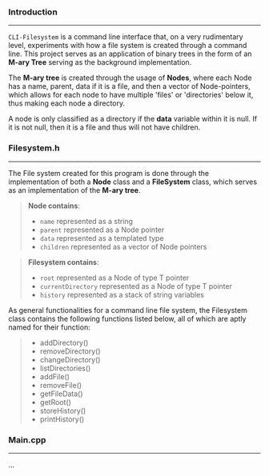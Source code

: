 ### Introduction
---
`CLI-Filesystem` is a command line interface that, on a very rudimentary level, experiments with how a file system is created through a command line. This project serves as an application of binary trees in the form of an **M-ary Tree** serving as the background implementation. 

The **M-ary tree** is created through the usage of **Nodes**, where each Node has a name, parent, data if it is a file, and then a vector of Node-pointers, which allows for each node to have multiple 'files' or 'directories' below it, thus making each node a directory.

A node is only classified as a directory if the **data** variable within it is null. If it is not null, then it is a file and thus will not have children. 



### Filesystem.h
---
The File system created for this program is done through the implementation of both a **Node** class and a **FileSystem** class, which serves as an implementation of the **M-ary tree**.

> **Node contains**:
>- `name` represented as a string
>- `parent` represented as a Node pointer
>- `data` represented as a templated type
>- `children` represented as a vector of Node pointers

> **Filesystem contains**:
>- `root` represented as a Node of type T pointer
>- `currentDirectory` represented as a Node of type T pointer
>- `history` represented as a stack of string variables

As general functionalities for a command line file system, the Filesystem class contains the following functions listed below, all of which are aptly named for their function:
>- addDirectory()
>- removeDirectory()
>- changeDirectory()
>- listDirectories()
>- addFile()
>- removeFile()
>- getFileData()
>- getRoot()
>- storeHistory()
>- printHistory()



### Main.cpp
---
...
